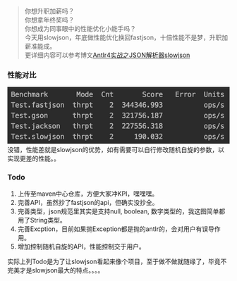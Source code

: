 
> 你想升职加薪吗？  
> 你想拿年终奖吗？  
> 你想成为同事眼中的性能优化小能手吗？   
> 今天用slowjson，年底做性能优化换回fastjson，十倍性能不是梦，升职加薪准能成。   
更详细内容可以参考博文[Antlr4实战之JSON解析器slowjson](https://blog.csdn.net/xindoo/article/details/104735750)    

### 性能对比
![](cmp.jpeg)
没错，性能差就是slowjson的优势，如有需要可以自行修改随机自旋的参数，以实现更差的性能。。  

### Todo
1. 上传至maven中心仓库，方便大家冲KPI，嘿嘿嘿。 
2. 完善API，虽然抄了fastjson的api，但确实没抄全。 
3. 完善类型，json规范里其实是支持null, boolean, 数字类型的，我这图简单都用了String类型。 
4. 完善Excption，目前如果抛Exception都是抛的antlr的，会对用户有误导作用。
5. 增加控制随机自旋的API，性能控制交于用户。  

实际上列Todo是为了让slowjson看起来像个项目，至于做不做就随缘了，毕竟不完美才是slowjson最大的特点。。。。


